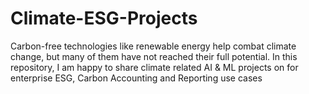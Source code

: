 # Climate-ESG-Projects
Carbon-free technologies like renewable energy help combat climate change, but many of them have not reached their full potential. In this repository, I am happy to share climate related AI &amp; ML projects on for enterprise ESG, Carbon Accounting and Reporting use cases
